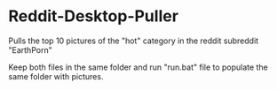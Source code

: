 # Reddit-Desktop-Puller
Pulls the top 10 pictures of the "hot" category in the reddit subreddit "EarthPorn"


Keep both files in the same folder and run "run.bat" file to populate the same folder with pictures.